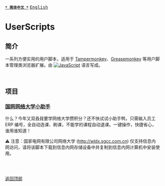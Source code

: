 [<kbd>**`* 简体中文 *`**</kbd>](https://github.com/francis-zhao/userscripts#readme "读我")
[<kbd>English</kbd>](https://github.com/francis-zhao/userscripts/blob/master/README.en.md "Readme")

# UserScripts

## 简介

一系列方便实用的用户脚本，适用于 <a href="https://www.tampermonkey.net/" target="_blank" title="Tampermonkey">Tampermonkey</a>、<a href="https://www.greasespot.net/" target="_blank" title="Greasemonkey">Greasemonkey</a> 等用户脚本管理类浏览器扩展。由 [![JavaScript](https://img.shields.io/github/languages/top/francis-zhao/userscripts?style=flat-square)](https://developer.mozilla.org/zh-CN/docs/Web/JavaScript "JavaScript | MDN") 语言写成。

<br>

## 项目

### [国网网络大学小助手](https://github.com/francis-zhao/userscripts/blob/master/src/js/sgcc-online-university-assistant.user.js)

什么？今年又双叒叕要学网络大学攒积分？还不快试试小助手鸭，只需输入员工 ERP 编号，全自动选课、刷课，不能学的课程自动退课。一键操作，快捷省心，谁用谁知道！

⚠ 注意：国家电网有限公司网络大学 (<a href="http://wldx.sgcc.com.cn" target="_blank">http://wldx.sgcc.com.cn</a>) 仅支持信息内网访问，请将该脚本下载到信息内网存储设备中并复制到信息内网计算机中安装使用。

<br>
<br>

[<kbd>返回顶部</kbd>](# "返回顶部")

